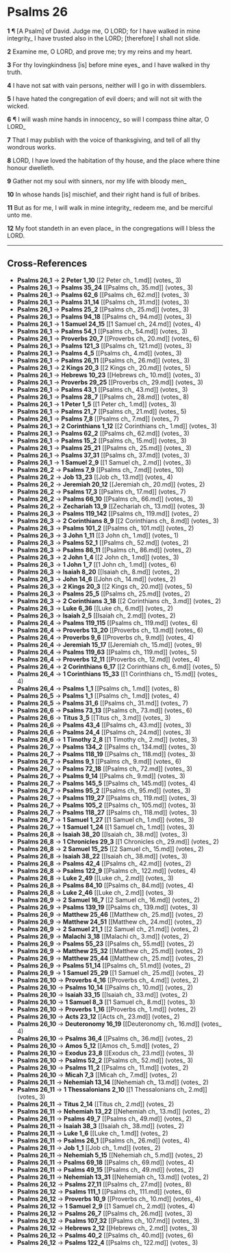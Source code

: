 # Psalms 26

**1** ¶ [A Psalm] of David. Judge me, O LORD; for I have walked in mine integrity_ I have trusted also in the LORD; [therefore] I shall not slide.

**2** Examine me, O LORD, and prove me; try my reins and my heart.

**3** For thy lovingkindness [is] before mine eyes_ and I have walked in thy truth.

**4** I have not sat with vain persons, neither will I go in with dissemblers.

**5** I have hated the congregation of evil doers; and will not sit with the wicked.

**6** ¶ I will wash mine hands in innocency_ so will I compass thine altar, O LORD_

**7** That I may publish with the voice of thanksgiving, and tell of all thy wondrous works.

**8** LORD, I have loved the habitation of thy house, and the place where thine honour dwelleth.

**9** Gather not my soul with sinners, nor my life with bloody men_

**10** In whose hands [is] mischief, and their right hand is full of bribes.

**11** But as for me, I will walk in mine integrity_ redeem me, and be merciful unto me.

**12** My foot standeth in an even place_ in the congregations will I bless the LORD.

---

## Cross-References

- **Psalms 26_1** → **2 Peter 1_10** [[2 Peter ch_ 1.md]] (votes_ 3)
- **Psalms 26_1** → **Psalms 35_24** [[Psalms ch_ 35.md]] (votes_ 3)
- **Psalms 26_1** → **Psalms 62_6** [[Psalms ch_ 62.md]] (votes_ 3)
- **Psalms 26_1** → **Psalms 31_14** [[Psalms ch_ 31.md]] (votes_ 3)
- **Psalms 26_1** → **Psalms 25_2** [[Psalms ch_ 25.md]] (votes_ 3)
- **Psalms 26_1** → **Psalms 94_18** [[Psalms ch_ 94.md]] (votes_ 3)
- **Psalms 26_1** → **1 Samuel 24_15** [[1 Samuel ch_ 24.md]] (votes_ 4)
- **Psalms 26_1** → **Psalms 54_1** [[Psalms ch_ 54.md]] (votes_ 3)
- **Psalms 26_1** → **Proverbs 20_7** [[Proverbs ch_ 20.md]] (votes_ 6)
- **Psalms 26_1** → **Psalms 121_3** [[Psalms ch_ 121.md]] (votes_ 3)
- **Psalms 26_1** → **Psalms 4_5** [[Psalms ch_ 4.md]] (votes_ 3)
- **Psalms 26_1** → **Psalms 26_11** [[Psalms ch_ 26.md]] (votes_ 3)
- **Psalms 26_1** → **2 Kings 20_3** [[2 Kings ch_ 20.md]] (votes_ 5)
- **Psalms 26_1** → **Hebrews 10_23** [[Hebrews ch_ 10.md]] (votes_ 3)
- **Psalms 26_1** → **Proverbs 29_25** [[Proverbs ch_ 29.md]] (votes_ 3)
- **Psalms 26_1** → **Psalms 43_1** [[Psalms ch_ 43.md]] (votes_ 3)
- **Psalms 26_1** → **Psalms 28_7** [[Psalms ch_ 28.md]] (votes_ 8)
- **Psalms 26_1** → **1 Peter 1_5** [[1 Peter ch_ 1.md]] (votes_ 3)
- **Psalms 26_1** → **Psalms 21_7** [[Psalms ch_ 21.md]] (votes_ 5)
- **Psalms 26_1** → **Psalms 7_8** [[Psalms ch_ 7.md]] (votes_ 7)
- **Psalms 26_1** → **2 Corinthians 1_12** [[2 Corinthians ch_ 1.md]] (votes_ 3)
- **Psalms 26_1** → **Psalms 62_2** [[Psalms ch_ 62.md]] (votes_ 3)
- **Psalms 26_1** → **Psalms 15_2** [[Psalms ch_ 15.md]] (votes_ 3)
- **Psalms 26_1** → **Psalms 25_21** [[Psalms ch_ 25.md]] (votes_ 3)
- **Psalms 26_1** → **Psalms 37_31** [[Psalms ch_ 37.md]] (votes_ 3)
- **Psalms 26_1** → **1 Samuel 2_9** [[1 Samuel ch_ 2.md]] (votes_ 3)
- **Psalms 26_2** → **Psalms 7_9** [[Psalms ch_ 7.md]] (votes_ 10)
- **Psalms 26_2** → **Job 13_23** [[Job ch_ 13.md]] (votes_ 4)
- **Psalms 26_2** → **Jeremiah 20_12** [[Jeremiah ch_ 20.md]] (votes_ 2)
- **Psalms 26_2** → **Psalms 17_3** [[Psalms ch_ 17.md]] (votes_ 7)
- **Psalms 26_2** → **Psalms 66_10** [[Psalms ch_ 66.md]] (votes_ 3)
- **Psalms 26_2** → **Zechariah 13_9** [[Zechariah ch_ 13.md]] (votes_ 3)
- **Psalms 26_3** → **Psalms 119_142** [[Psalms ch_ 119.md]] (votes_ 2)
- **Psalms 26_3** → **2 Corinthians 8_9** [[2 Corinthians ch_ 8.md]] (votes_ 3)
- **Psalms 26_3** → **Psalms 101_2** [[Psalms ch_ 101.md]] (votes_ 2)
- **Psalms 26_3** → **3 John 1_11** [[3 John ch_ 1.md]] (votes_ 1)
- **Psalms 26_3** → **Psalms 52_1** [[Psalms ch_ 52.md]] (votes_ 2)
- **Psalms 26_3** → **Psalms 86_11** [[Psalms ch_ 86.md]] (votes_ 2)
- **Psalms 26_3** → **2 John 1_4** [[2 John ch_ 1.md]] (votes_ 3)
- **Psalms 26_3** → **1 John 1_7** [[1 John ch_ 1.md]] (votes_ 6)
- **Psalms 26_3** → **Isaiah 8_20** [[Isaiah ch_ 8.md]] (votes_ 2)
- **Psalms 26_3** → **John 14_6** [[John ch_ 14.md]] (votes_ 2)
- **Psalms 26_3** → **2 Kings 20_3** [[2 Kings ch_ 20.md]] (votes_ 5)
- **Psalms 26_3** → **Psalms 25_5** [[Psalms ch_ 25.md]] (votes_ 2)
- **Psalms 26_3** → **2 Corinthians 3_18** [[2 Corinthians ch_ 3.md]] (votes_ 2)
- **Psalms 26_3** → **Luke 6_36** [[Luke ch_ 6.md]] (votes_ 2)
- **Psalms 26_3** → **Isaiah 2_5** [[Isaiah ch_ 2.md]] (votes_ 2)
- **Psalms 26_4** → **Psalms 119_115** [[Psalms ch_ 119.md]] (votes_ 6)
- **Psalms 26_4** → **Proverbs 13_20** [[Proverbs ch_ 13.md]] (votes_ 6)
- **Psalms 26_4** → **Proverbs 9_6** [[Proverbs ch_ 9.md]] (votes_ 4)
- **Psalms 26_4** → **Jeremiah 15_17** [[Jeremiah ch_ 15.md]] (votes_ 9)
- **Psalms 26_4** → **Psalms 119_63** [[Psalms ch_ 119.md]] (votes_ 5)
- **Psalms 26_4** → **Proverbs 12_11** [[Proverbs ch_ 12.md]] (votes_ 4)
- **Psalms 26_4** → **2 Corinthians 6_17** [[2 Corinthians ch_ 6.md]] (votes_ 5)
- **Psalms 26_4** → **1 Corinthians 15_33** [[1 Corinthians ch_ 15.md]] (votes_ 4)
- **Psalms 26_4** → **Psalms 1_1** [[Psalms ch_ 1.md]] (votes_ 8)
- **Psalms 26_5** → **Psalms 1_1** [[Psalms ch_ 1.md]] (votes_ 4)
- **Psalms 26_5** → **Psalms 31_6** [[Psalms ch_ 31.md]] (votes_ 7)
- **Psalms 26_6** → **Psalms 73_13** [[Psalms ch_ 73.md]] (votes_ 6)
- **Psalms 26_6** → **Titus 3_5** [[Titus ch_ 3.md]] (votes_ 3)
- **Psalms 26_6** → **Psalms 43_4** [[Psalms ch_ 43.md]] (votes_ 3)
- **Psalms 26_6** → **Psalms 24_4** [[Psalms ch_ 24.md]] (votes_ 3)
- **Psalms 26_6** → **1 Timothy 2_8** [[1 Timothy ch_ 2.md]] (votes_ 3)
- **Psalms 26_7** → **Psalms 134_2** [[Psalms ch_ 134.md]] (votes_ 3)
- **Psalms 26_7** → **Psalms 118_19** [[Psalms ch_ 118.md]] (votes_ 3)
- **Psalms 26_7** → **Psalms 9_1** [[Psalms ch_ 9.md]] (votes_ 6)
- **Psalms 26_7** → **Psalms 72_18** [[Psalms ch_ 72.md]] (votes_ 3)
- **Psalms 26_7** → **Psalms 9_14** [[Psalms ch_ 9.md]] (votes_ 3)
- **Psalms 26_7** → **Psalms 145_5** [[Psalms ch_ 145.md]] (votes_ 4)
- **Psalms 26_7** → **Psalms 95_2** [[Psalms ch_ 95.md]] (votes_ 3)
- **Psalms 26_7** → **Psalms 119_27** [[Psalms ch_ 119.md]] (votes_ 3)
- **Psalms 26_7** → **Psalms 105_2** [[Psalms ch_ 105.md]] (votes_ 3)
- **Psalms 26_7** → **Psalms 118_27** [[Psalms ch_ 118.md]] (votes_ 3)
- **Psalms 26_7** → **1 Samuel 1_27** [[1 Samuel ch_ 1.md]] (votes_ 3)
- **Psalms 26_7** → **1 Samuel 1_24** [[1 Samuel ch_ 1.md]] (votes_ 3)
- **Psalms 26_8** → **Isaiah 38_20** [[Isaiah ch_ 38.md]] (votes_ 3)
- **Psalms 26_8** → **1 Chronicles 29_3** [[1 Chronicles ch_ 29.md]] (votes_ 2)
- **Psalms 26_8** → **2 Samuel 15_25** [[2 Samuel ch_ 15.md]] (votes_ 2)
- **Psalms 26_8** → **Isaiah 38_22** [[Isaiah ch_ 38.md]] (votes_ 3)
- **Psalms 26_8** → **Psalms 42_4** [[Psalms ch_ 42.md]] (votes_ 2)
- **Psalms 26_8** → **Psalms 122_9** [[Psalms ch_ 122.md]] (votes_ 4)
- **Psalms 26_8** → **Luke 2_49** [[Luke ch_ 2.md]] (votes_ 3)
- **Psalms 26_8** → **Psalms 84_10** [[Psalms ch_ 84.md]] (votes_ 4)
- **Psalms 26_8** → **Luke 2_46** [[Luke ch_ 2.md]] (votes_ 3)
- **Psalms 26_9** → **2 Samuel 16_7** [[2 Samuel ch_ 16.md]] (votes_ 2)
- **Psalms 26_9** → **Psalms 139_19** [[Psalms ch_ 139.md]] (votes_ 3)
- **Psalms 26_9** → **Matthew 25_46** [[Matthew ch_ 25.md]] (votes_ 2)
- **Psalms 26_9** → **Matthew 24_51** [[Matthew ch_ 24.md]] (votes_ 2)
- **Psalms 26_9** → **2 Samuel 21_1** [[2 Samuel ch_ 21.md]] (votes_ 2)
- **Psalms 26_9** → **Malachi 3_18** [[Malachi ch_ 3.md]] (votes_ 2)
- **Psalms 26_9** → **Psalms 55_23** [[Psalms ch_ 55.md]] (votes_ 2)
- **Psalms 26_9** → **Matthew 25_32** [[Matthew ch_ 25.md]] (votes_ 2)
- **Psalms 26_9** → **Matthew 25_44** [[Matthew ch_ 25.md]] (votes_ 2)
- **Psalms 26_9** → **Psalms 51_14** [[Psalms ch_ 51.md]] (votes_ 2)
- **Psalms 26_9** → **1 Samuel 25_29** [[1 Samuel ch_ 25.md]] (votes_ 2)
- **Psalms 26_10** → **Proverbs 4_16** [[Proverbs ch_ 4.md]] (votes_ 2)
- **Psalms 26_10** → **Psalms 10_14** [[Psalms ch_ 10.md]] (votes_ 2)
- **Psalms 26_10** → **Isaiah 33_15** [[Isaiah ch_ 33.md]] (votes_ 2)
- **Psalms 26_10** → **1 Samuel 8_3** [[1 Samuel ch_ 8.md]] (votes_ 3)
- **Psalms 26_10** → **Proverbs 1_16** [[Proverbs ch_ 1.md]] (votes_ 2)
- **Psalms 26_10** → **Acts 23_12** [[Acts ch_ 23.md]] (votes_ 2)
- **Psalms 26_10** → **Deuteronomy 16_19** [[Deuteronomy ch_ 16.md]] (votes_ 4)
- **Psalms 26_10** → **Psalms 36_4** [[Psalms ch_ 36.md]] (votes_ 2)
- **Psalms 26_10** → **Amos 5_12** [[Amos ch_ 5.md]] (votes_ 2)
- **Psalms 26_10** → **Exodus 23_8** [[Exodus ch_ 23.md]] (votes_ 3)
- **Psalms 26_10** → **Psalms 52_2** [[Psalms ch_ 52.md]] (votes_ 3)
- **Psalms 26_10** → **Psalms 11_2** [[Psalms ch_ 11.md]] (votes_ 2)
- **Psalms 26_10** → **Micah 7_3** [[Micah ch_ 7.md]] (votes_ 2)
- **Psalms 26_11** → **Nehemiah 13_14** [[Nehemiah ch_ 13.md]] (votes_ 2)
- **Psalms 26_11** → **1 Thessalonians 2_10** [[1 Thessalonians ch_ 2.md]] (votes_ 3)
- **Psalms 26_11** → **Titus 2_14** [[Titus ch_ 2.md]] (votes_ 2)
- **Psalms 26_11** → **Nehemiah 13_22** [[Nehemiah ch_ 13.md]] (votes_ 2)
- **Psalms 26_11** → **Psalms 49_7** [[Psalms ch_ 49.md]] (votes_ 2)
- **Psalms 26_11** → **Isaiah 38_3** [[Isaiah ch_ 38.md]] (votes_ 2)
- **Psalms 26_11** → **Luke 1_6** [[Luke ch_ 1.md]] (votes_ 2)
- **Psalms 26_11** → **Psalms 26_1** [[Psalms ch_ 26.md]] (votes_ 4)
- **Psalms 26_11** → **Job 1_1** [[Job ch_ 1.md]] (votes_ 2)
- **Psalms 26_11** → **Nehemiah 5_15** [[Nehemiah ch_ 5.md]] (votes_ 2)
- **Psalms 26_11** → **Psalms 69_18** [[Psalms ch_ 69.md]] (votes_ 4)
- **Psalms 26_11** → **Psalms 49_15** [[Psalms ch_ 49.md]] (votes_ 2)
- **Psalms 26_11** → **Nehemiah 13_31** [[Nehemiah ch_ 13.md]] (votes_ 2)
- **Psalms 26_12** → **Psalms 27_11** [[Psalms ch_ 27.md]] (votes_ 8)
- **Psalms 26_12** → **Psalms 111_1** [[Psalms ch_ 111.md]] (votes_ 6)
- **Psalms 26_12** → **Proverbs 10_9** [[Proverbs ch_ 10.md]] (votes_ 4)
- **Psalms 26_12** → **1 Samuel 2_9** [[1 Samuel ch_ 2.md]] (votes_ 4)
- **Psalms 26_12** → **Psalms 26_7** [[Psalms ch_ 26.md]] (votes_ 3)
- **Psalms 26_12** → **Psalms 107_32** [[Psalms ch_ 107.md]] (votes_ 3)
- **Psalms 26_12** → **Hebrews 2_12** [[Hebrews ch_ 2.md]] (votes_ 3)
- **Psalms 26_12** → **Psalms 40_2** [[Psalms ch_ 40.md]] (votes_ 6)
- **Psalms 26_12** → **Psalms 122_4** [[Psalms ch_ 122.md]] (votes_ 3)
